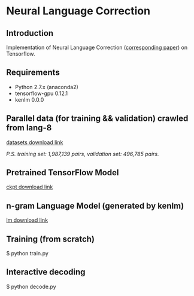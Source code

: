 # Neural Language Correction

## Introduction

Implementation of Neural Language Correction ([corresponding paper](http://arxiv.org/abs/1603.09727)) on Tensorflow.

## Requirements

* Python 2.7.x (anaconda2)
* tensorflow-gpu 0.12.1
* kenlm 0.0.0

## Parallel data (for training && validation) crawled from lang-8

[datasets download link](https://pan.baidu.com/s/1C-YyN0QYY9utXUN7arzhkA)

*P.S. training set: 1,987,139 pairs, validation set: 496,785 pairs.*

## Pretrained TensorFlow Model

[ckpt download link](https://pan.baidu.com/s/1l6E5K08UkuCt4W0uq4f3Aw)

## n-gram Language Model (generated by kenlm)

[lm download link](https://pan.baidu.com/s/1TOgCCuHtZqv_OAD8ajPwWQ)

## Training (from scratch)

$ python train.py

## Interactive decoding

$ python decode.py

